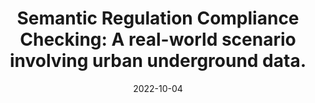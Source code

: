 ---
title: "Semantic Regulation Compliance Checking: A real-world scenario involving urban underground data."
collection: talks
type: "Webinar"
permalink: /talks/rdf-linked-data-group-unige
venue: "RDF/Linked Data group, University of Geneva"
date: 2022-10-04
location: "UNIGE"
---